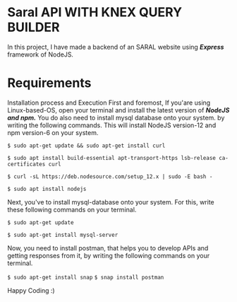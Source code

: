 # Saral API WITH KNEX QUERY BUILDER
In this project, I have made a backend of an SARAL website using ***Express*** framework of NodeJS. 

# Requirements
Installation process and Execution
First and foremost, If you'are using Linux-based-OS, open your terminal and install the latest version of ***NodeJS and npm.***  You do also need to install mysql database onto your system. by writing the following commands.
This will install NodeJS version-12 and npm version-6 on your system.

```$ sudo apt-get update && sudo apt-get install curl```

```$ sudo apt install build-essential apt-transport-https lsb-release ca-certificates curl```

```$ curl -sL https://deb.nodesource.com/setup_12.x | sudo -E bash -```

```$ sudo apt install nodejs```

Next, you've to install mysql-database onto your system. For this, write these following commands on your terminal.

```$ sudo apt-get update```

```$ sudo apt-get install mysql-server```

Now, you need to install postman, that helps you to develop APIs and getting responses from it, by writing the following commands on your terminal.

```$ sudo apt-get install snap```
```$ snap install postman```


Happy Coding :)

